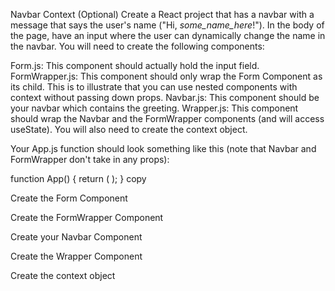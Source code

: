 Navbar Context (Optional)
Create a React project that has a navbar with a message that says the user's name ("Hi, *some_name_here*!"). In the body of the page, have an input where the user can dynamically change the name in the navbar. You will need to create the following components:

Form.js: This component should actually hold the input field.
FormWrapper.js: This component should only wrap the Form Component as its child. This is to illustrate that you can use nested components with context without passing down props.
Navbar.js: This component should be your navbar which contains the greeting.
Wrapper.js: This component should wrap the Navbar and the FormWrapper components (and will access useState).
You will also need to create the context object.

Your App.js function should look something like this (note that Navbar and FormWrapper don't take in any props): 

function App() {
    return (
        <Wrapper>
            <Navbar/>
            <FormWrapper/>
        </Wrapper>
    );
}    copy



Create the Form Component

Create the FormWrapper Component

Create your Navbar Component

Create the Wrapper Component

Create the context object